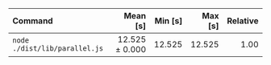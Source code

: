 | Command | Mean [s] | Min [s] | Max [s] | Relative |
|:---|---:|---:|---:|---:|
| `node ./dist/lib/parallel.js` | 12.525 ± 0.000 | 12.525 | 12.525 | 1.00 |
